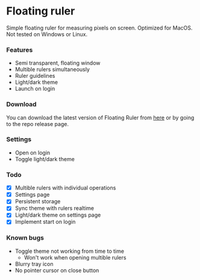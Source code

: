 # Floating ruler
Simple floating ruler for measuring pixels on screen.
Optimized for MacOS. Not tested on Windows or Linux.

### Features
* Semi transparent, floating window
* Multible rulers simultaneously
* Ruler guidelines
* Light/dark theme
* Launch on login

### Download
You can download the latest version of Floating Ruler from [here](https://githu.com/theo0165/floating-ruler/releases/) or by going to the repo release page.

### Settings
* Open on login
* Toggle light/dark theme

### Todo
* [x] Multible rulers with individual operations
* [x] Settings page
* [x] Persistent storage
* [x] Sync theme with rulers realtime
* [x] Light/dark theme on settings page
* [x] Implement start on login

### Known bugs
* Toggle theme not working from time to time
    * Won't work when opening multible rulers
* Blurry tray icon
* No pointer cursor on close button